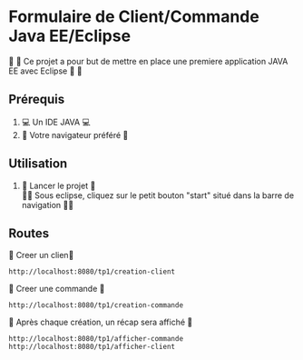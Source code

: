 # Formulaire de Client/Commande  Java EE/Eclipse

:fries: :shrimp: Ce projet a pour but de mettre en place une premiere application JAVA EE avec Eclipse :fries: :shrimp:

## Prérequis
1. :computer: Un IDE JAVA :computer:
2. :electric_plug: Votre navigateur préféré :electric_plug:

## Utilisation
1. :abacus: Lancer le projet :abacus:  
   :man_technologist: Sous eclipse, cliquez sur le petit bouton "start" situé dans la barre de navigation :man_technologist:


## Routes

:milky_way: Creer un clien:milky_way:

````shell
http://localhost:8080/tp1/creation-client
````

:milky_way: Creer une commande :milky_way:  
````shell
http://localhost:8080/tp1/creation-commande
````

:milky_way: Après chaque création, un récap sera affiché :milky_way:
````shell
http://localhost:8080/tp1/afficher-commande
http://localhost:8080/tp1/afficher-client
````
